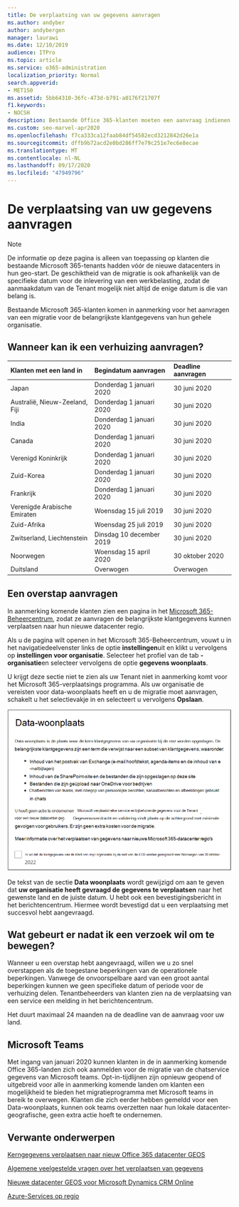 ```yaml
---
title: De verplaatsing van uw gegevens aanvragen
ms.author: andyber
author: andybergen
manager: laurawi
ms.date: 12/10/2019
audience: ITPro
ms.topic: article
ms.service: o365-administration
localization_priority: Normal
search.appverid:
- MET150
ms.assetid: 5bb64310-36fc-473d-b791-a0176f21707f
f1.keywords:
- NOCSH
description: Bestaande Office 365-klanten moeten een aanvraag indienen vóór de deadline voor de deadline voor de datum waarop hun Microsoft 365-Services-gegevens zijn verplaatst naar hun nieuwe geo.
ms.custom: seo-marvel-apr2020
ms.openlocfilehash: f7ca333ca12faab84df54582ecd3212842d26e1a
ms.sourcegitcommit: dffb9b72acd2e0bd286ff7e79c251e7ec6e8ecae
ms.translationtype: MT
ms.contentlocale: nl-NL
ms.lasthandoff: 09/17/2020
ms.locfileid: "47949796"
---
```

# <a name="how-to-request-your-data-move"></a>De verplaatsing van uw gegevens aanvragen

> [!NOTE]
> De informatie op deze pagina is alleen van toepassing op klanten die bestaande Microsoft 365-tenants hadden vóór de nieuwe datacenters in hun geo-start. De geschiktheid van de migratie is ook afhankelijk van de specifieke datum voor de inlevering van een werkbelasting, zodat de aanmaakdatum van de Tenant mogelijk niet altijd de enige datum is die van belang is.
  
Bestaande Microsoft 365-klanten komen in aanmerking voor het aanvragen van een migratie voor de belangrijkste klantgegevens van hun gehele organisatie.  
  
## <a name="when-can-i-request-a-move"></a>Wanneer kan ik een verhuizing aanvragen?

|**Klanten met een land in**|**Begindatum aanvragen**|**Deadline aanvragen**|
|:-----|:-----|:-----|
|Japan   <br/> |Donderdag 1 januari 2020  <br/> |30 juni 2020  <br/> |
|Australië, Nieuw-Zeeland, Fiji  <br/> |Donderdag 1 januari 2020  <br/> |30 juni 2020  <br/> |
|India  <br/> |Donderdag 1 januari 2020  <br/> |30 juni 2020  <br/> |
|Canada  <br/> |Donderdag 1 januari 2020  <br/> |30 juni 2020  <br/> |
|Verenigd Koninkrijk  <br/> |Donderdag 1 januari 2020  <br/> |30 juni 2020  <br/> |
|Zuid-Korea  <br/> |Donderdag 1 januari 2020  <br/> |30 juni 2020  <br/> |
|Frankrijk  <br/> |Donderdag 1 januari 2020  <br/> |30 juni 2020  <br/> |
|Verenigde Arabische Emiraten  <br/> |Woensdag 15 juli 2019  <br/> |30 juni 2020  <br/> |
|Zuid-Afrika  <br/> |Woensdag 25 juli 2019  <br/> |30 juni 2020  <br/> |
|Zwitserland, Liechtenstein  <br/> |Dinsdag 10 december 2019  <br/> |30 juni 2020  <br/> |
|Noorwegen  <br/> |Woensdag 15 april 2020  <br/> |30 oktober 2020  <br/> |
|Duitsland  <br/> |Overwogen  <br/> |Overwogen  <br/> |

## <a name="how-to-request-a-move"></a>Een overstap aanvragen

In aanmerking komende klanten zien een pagina in het [Microsoft 365-Beheercentrum](https://aka.ms/365admin), zodat ze aanvragen de belangrijkste klantgegevens kunnen verplaatsen naar hun nieuwe datacenter regio.  
  
Als u de pagina wilt openen in het Microsoft 365-Beheercentrum, vouwt u in het navigatiedeelvenster links de optie **instellingen**uit en klikt u vervolgens op **instellingen voor organisatie**.
Selecteer het profiel van de tab **-organisatie**en selecteer vervolgens de optie **gegevens woonplaats**.
  
U krijgt deze sectie niet te zien als uw Tenant niet in aanmerking komt voor het Microsoft 365-verplaatsings programma.  Als uw organisatie de vereisten voor data-woonplaats heeft en u de migratie moet aanvragen, schakelt u het selectievakje in en selecteert u vervolgens **Opslaan**.
  
![Actie scherm voor opt-in voor datacenter](../media/dataresidencyflyoutae.jpg)
  
De tekst van de sectie **Data woonplaats** wordt gewijzigd om aan te geven dat **uw organisatie heeft gevraagd de gegevens te verplaatsen** naar het gewenste land en de juiste datum. U hebt ook een bevestigingsbericht in het berichtencentrum. Hiermee wordt bevestigd dat u een verplaatsing met succesvol hebt aangevraagd. 


  
## <a name="what-happens-after-requesting-a-move"></a>Wat gebeurt er nadat ik een verzoek wil om te bewegen?

Wanneer u een overstap hebt aangevraagd, willen we u zo snel overstappen als de toegestane beperkingen van de operationele beperkingen. Vanwege de onvoorspelbare aard van een groot aantal beperkingen kunnen we geen specifieke datum of periode voor de verhuizing delen. Tenantbeheerders van klanten zien na de verplaatsing van een service een melding in het berichtencentrum.
  
Het duurt maximaal 24 maanden na de deadline van de aanvraag voor uw land.
  
## <a name="microsoft-teams"></a>Microsoft Teams

Met ingang van januari 2020 kunnen klanten in de in aanmerking komende Office 365-landen zich ook aanmelden voor de migratie van de chatservice gegevens van Microsoft teams.  Opt-in-tijdlijnen zijn opnieuw geopend of uitgebreid voor alle in aanmerking komende landen om klanten een mogelijkheid te bieden het migratieprogramma met Microsoft teams in bereik te overwegen. Klanten die zich eerder hebben gemeldd voor een Data-woonplaats, kunnen ook teams overzetten naar hun lokale datacenter-geografische, geen extra actie hoeft te ondernemen.

## <a name="related-topics"></a>Verwante onderwerpen

[Kerngegevens verplaatsen naar nieuw Office 365 datacenter GEOS](moving-data-to-new-datacenter-geos.md)

[Algemene veelgestelde vragen over het verplaatsen van gegevens](data-move-faq.md)

[Nieuwe datacenter GEOS voor Microsoft Dynamics CRM Online](https://go.microsoft.com/fwlink/p/?Linkid=615924)
  
[Azure-Services op regio](https://azure.microsoft.com/regions/)
  

